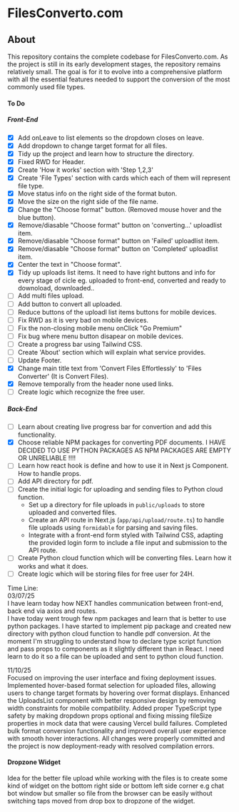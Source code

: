 # FilesConverto.com

## About

This repository contains the complete codebase for FilesConverto.com. As the project is still in its early development stages, the repository remains relatively small. The goal is for it to evolve into a comprehensive platform with all the essential features needed to support the conversion of the most commonly used file types.

#### To Do

##### Front-End

- [x] Add onLeave to list elements so the dropdown closes on leave.
- [x] Add dropdown to change target format for all files.
- [x] Tidy up the project and learn how to structure the directory.
- [x] Fixed RWD for Header.
- [x] Create 'How it works' section with 'Step 1,2,3'
- [x] Create 'File Types' section with cards which each of them will represent file type.
- [x] Move status info on the right side of the format buton.
- [x] Move the size on the right side of the file name.
- [x] Change the "Choose format" button. (Removed mouse hover and the blue button).
- [x] Remove/diasable "Choose format" button on 'converting...' uploadlist item.
- [x] Remove/diasable "Choose format" button on 'Failed' uploadlist item.
- [x] Remove/diasable "Choose format" button on 'Completed' uploadlist item.
- [x] Center the text in "Choose format".
- [x] Tidy up uploads list items. It need to have right buttons and info for every stage of cicle eg. uploaded to front-end, converted and ready to downoload, downloaded..
- [ ] Add multi files upload.
- [ ] Add button to convert all uploaded.
- [ ] Reduce buttons of the uploadl list items buttons for mobile devices.
- [ ] Fix RWD as it is very bad on mobile devices.
- [ ] Fix the non-closing mobile menu onClick "Go Premium"
- [ ] Fix bug where menu button disapear on mobile devices.
- [ ] Create a progress bar using Tailwind CSS.
- [ ] Create 'About' section which will explain what service provides.
- [ ] Update Footer.
- [x] Change main title text from 'Convert Files Effortlessly' to 'Files Converter' (It is Convert Files).
- [x] Remove temporally from the header none used links.
- [ ] Create logic which recognize the free user.

##### Back-End

- [ ] Learn about creating live progress bar for convertion and add this functionality.
- [x] Choose reliable NPM packages for converting PDF documents.
  I HAVE DECIDED TO USE PYTHON PACKAGES AS NPM PACKAGES ARE EMPTY OR UNRELIABLE !!!!
- [ ] Learn how react hook is define and how to use it in Next js Component. How to handle props.
- [ ] Add API directory for pdf.
- [ ] Create the initial logic for uploading and sending files to Python cloud function.
  - Set up a directory for file uploads in `public/uploads` to store uploaded and converted files.
  - Create an API route in Next.js (`app/api/upload/route.ts`) to handle file uploads using `formidable` for parsing and saving files.
  - Integrate with a front-end form styled with Tailwind CSS, adapting the provided login form to include a file input and submission to the API route.
- [ ] Create Python cloud function which will be converting files. Learn how it works and what it does.
- [ ] Create logic which will be storing files for free user for 24H.

Time Line:  
03/07/25  
  I have learn today how NEXT handles communication between front-end, back end via axios and routes.  
  I have today went trough few npm packages and learn that is better to use python packages. I have started to implement pip package and created new directory with python cloud function to handle pdf conversion. At the moment I'm struggling to understand how to declare type script function and pass props to components as it slightly different than in React. I need learn to do it so a file can be uploaded and sent to python cloud function.

11/10/25  
  Focused on improving the user interface and fixing deployment issues. Implemented hover-based format selection for uploaded files, allowing users to change target formats by hovering over format displays. Enhanced the UploadsList component with better responsive design by removing width constraints for mobile compatibility. Added proper TypeScript type safety by making dropdown props optional and fixing missing fileSize properties in mock data that were causing Vercel build failures. Completed bulk format conversion functionality and improved overall user experience with smooth hover interactions. All changes were properly committed and the project is now deployment-ready with resolved compilation errors.

#### Dropzone Widget

Idea for the better file upload while working with the files is to create some kind of widget on the bottom right side or bottom left side corner e.g chat bot window but smaller so file from the
browser can be easily without switching taps moved from drop box to dropzone of the widget.
